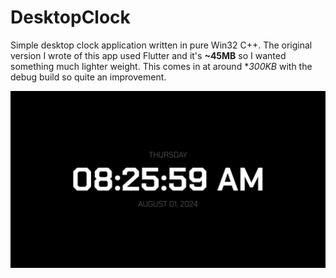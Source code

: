 # DesktopClock

Simple desktop clock application written in pure Win32 C++. The original version I wrote of this app used Flutter
and it's **~45MB** so I wanted something much lighter weight. This comes in at around **300KB* with the debug build
so quite an improvement.

![](screenshot.png)